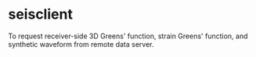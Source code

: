 # seisclient
To request receiver-side 3D Greens' function, strain Greens' function, and synthetic waveform from remote data server.
